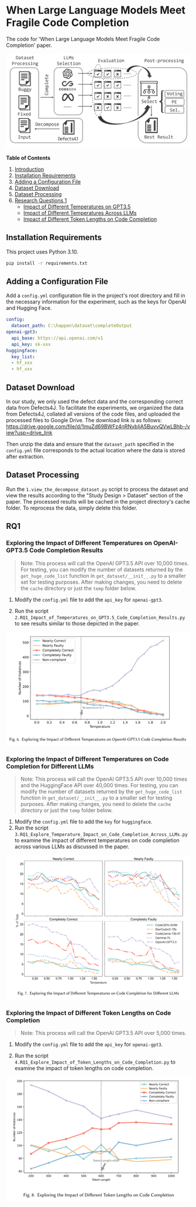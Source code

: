 # When Large Language Models Meet Fragile Code Completion

The code for 'When Large Language Models Meet Fragile Code Completion' paper.

![Overview of Our Research Methodology](doc/overview.png)


**Table of Contents**

1. [Introduction](#when-large-language-models-meet-fragile-code-completion)
2. [Installation Requirements](#installation-requirements)
3. [Adding a Configuration File](#adding-a-configuration-file)
4. [Dataset Download](#dataset-download)
5. [Dataset Processing](#dataset-processing)
6. [Research Questions 1](#rq1)
   - [Impact of Different Temperatures on GPT3.5](#exploring-the-impact-of-different-temperatures-on-openai-gpt35-code-completion-results)
   - [Impact of Different Temperatures Across LLMs](#exploring-the-impact-of-different-temperatures-on-code-completion-for-different-llms)
   - [Impact of Different Token Lengths on Code Completion](#exploring-the-impact-of-different-token-lengths-on-code-completion)


## Installation Requirements

This project uses Python 3.10.

```bash
pip install -r requirements.txt
```

## Adding a Configuration File

Add a `config.yml` configuration file in the project's root directory and fill in the necessary information for the experiment, such as the keys for OpenAI and Hugging Face.

```yml
config:
  dataset_path: C:\happen\dataset\completeOutput
openai-gpt3:
  api_base: https://api.openai.com/v1
  api_key: sk-xxx
huggingface:
  key_list:
  - hf_xxx
  - hf_xxx
```

## Dataset Download

In our study, we only used the defect data and the corresponding correct data from Defects4J. To facilitate the experiments, we organized the data from Defects4J, collated all versions of the code files, and uploaded the processed files to Google Drive. The download link is as follows: https://drive.google.com/file/d/1muZd69BWFz4nRNvbIjA5BuvvQVwLBhb-/view?usp=drive_link

Then unzip the data and ensure that the `dataset_path` specified in the `config.yml` file corresponds to the actual location where the data is stored after extraction.

## Dataset Processing

Run the `1.view_the_decompose_dataset.py` script to process the dataset and view the results according to the "Study Design > Dataset" section of the paper. The processed results will be cached in the project directory's cache folder. To reprocess the data, simply delete this folder.

## RQ1

### Exploring the Impact of Different Temperatures on OpenAI-GPT3.5 Code Completion Results

> Note: This process will call the OpenAI GPT3.5 API over 10,000 times. For testing, you can modify the number of datasets returned by the `get_huge_code_list` function in `get_dataset/__init__.py` to a smaller set for testing purposes. After making changes, you need to delete the `cache` directory or just the `temp` folder below.

1. Modify the `config.yml` file to add the `api_key` for `openai-gpt3`.

2. Run the script `2.RQ1_Impact_of_Temperatures_on_GPT3.5_Code_Completion_Results.py` to see results similar to those depicted in the paper.

![img.png](doc/RQ1_Impact_of_Temperatures_on_GPT3.5_Code_Completion_Results.png)


### Exploring the Impact of Different Temperatures on Code Completion for Different LLMs

> Note: This process will call the OpenAI GPT3.5 API over 10,000 times and the HuggingFace API over 40,000 times. For testing, you can modify the number of datasets returned by the `get_huge_code_list` function in `get_dataset/__init__.py` to a smaller set for testing purposes. After making changes, you need to delete the `cache` directory or just the `temp` folder below.

1. Modify the `config.yml` file to add the `key` for `huggingface`.
2. Run the script `3.RQ1_Explore_Temperature_Impact_on_Code_Completion_Across_LLMs.py` to examine the impact of different temperatures on code completion across various LLMs as discussed in the paper.

![img.png](doc/RQ1_Explore_Temperature_Impact_on_Code_Completion_Across_LLMs.png)

### Exploring the Impact of Different Token Lengths on Code Completion

> Note: This process will call the OpenAI GPT3.5 API over 5,000 times.

1. Modify the `config.yml` file to add the `api_key` for `openai-gpt3`.

2. Run the script `4.RQ1_Explore_Impact_of_Token_Lengths_on_Code_Completion.py` to examine the impact of token lengths on code completion.


![img.png](doc/RQ1_Explore_Impact_of_Token_Lengths_on_Code_Completion.png)